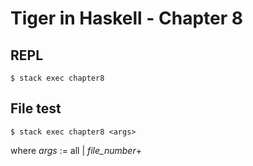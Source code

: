 # Tiger in Haskell - Chapter 8

## REPL

```command
$ stack exec chapter8
```

## File test

```command
$ stack exec chapter8 <args>
```

where _args_ := all | _file_number_\+
